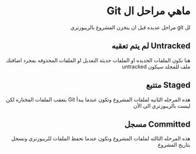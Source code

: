 ﻿<div dir = rtl >

# ماهي مراحل ال Git 

لل git مراحل عديده قبل ان يتخزن المشروع بالريبوزتري

## Untracked لم يتم تعقبه
هنا تكون الملفات الجديده او الملفات حديثة التعديل او الملفات المحذوفه بمجرد اضافتك ملف للمجلد سيكون untracked  
## Staged  متتبع
هذه المرحله الثانيه لملفات المشروع وتكون عندما يبدأ Git بتعقب الملفات المختاره لكن ليست بالريبوزتري الى الأن
## Committed مسجل
هذه المرحله الثالثه لملفات المشروع وتكون عندما تحفظ الملفات للريبوزتري وتسجل بتاريخ المشروع


 </dir>
